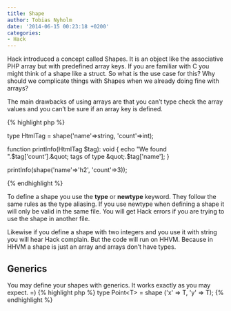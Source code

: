 ```yaml
---
title: Shape
author: Tobias Nyholm
date: '2014-06-15 00:23:18 +0200'
categories:
- Hack
---
```


Hack introduced a concept called Shapes. It is an object like the associative PHP array but with predefined array keys. If you are familiar with C you might think of a shape like a struct. So what is the use case for this? Why should we complicate things with Shapes when we already doing fine with arrays?


The main drawbacks of using arrays are that you can’t type check the array values and you can’t be sure if an array key is defined.


{% highlight php %}


type HtmlTag = shape('name'=&gt;string, 'count'=&gt;int);


function printInfo(HtmlTag $tag): void {
  echo &quot;We found &quot;.$tag['count'].&quot; tags of type &quot;.$tag['name'];
}


printInfo(shape('name'=&gt;'h2', 'count'=&gt;3));


{% endhighlight %}


To define a shape you use the <strong>type</strong> or <strong>newtype</strong> keyword. They follow the same rules as the type aliasing. If you use newtype when defining a shape it will only be valid in the same file. You will get Hack errors if you are trying to use the shape in another file.


Likewise if you define a shape with two integers and you use it with string you will hear Hack complain. But the code will run on HHVM.  Because in HHVM a shape is just an array and arrays don’t have types.

<h2>Generics</h2>

You may define your shapes with generics. It works exactly as you may expect. =)
{% highlight php %}
type Point&lt;T&gt; = shape ('x' =&gt; T, 'y' =&gt; T);
{% endhighlight %}

